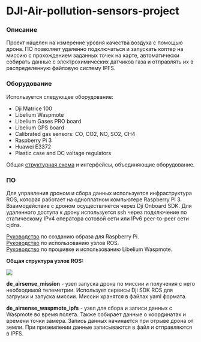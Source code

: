 # DJI-Air-pollution-sensors-project

### Описание
Проект нацелен на измерение уровня качества воздуха с помощью дрона. ПО позволяет удаленно подключаться и запускать коптер на миссию с прохождением заданных точек на карте, автоматически собирать данные с электрохимических датчиков газа и отправлять их в распределенную файловую систему IPFS.

### Оборудование
Используется следующее оборудование: </br>
- Dji Matrice 100
- Libelium Waspmote
- Libelium Gases PRO board
- Libelium GPS board
- Calibrated gas sensors: CO, CO2, NO, SO2, CH4
- Raspberry Pi 3
- Huawei E3372
- Plastic case and DC voltage regulators

Общая [структурная схема](../master/Functional_scheme_v.1.1.pdf) и интерфейсы, объединяющие оборудование.

### ПО
Для управления дроном и сбора данных используется инфраструктура ROS, которая работает на одноплатном компьютере Raspberry Pi 3. Взаимодействие с дроном осуществляется через Dji Onboard SDK. Для удаленного доступа к дрону используется ssh через подключение по статическому IPv4 оператора сотовой сети или IPv6 peer-to-peer сети cjdns.

[Руководство](../master/Ubuntu_image/README.MD) по созданию образа для Raspberry Pi.</br>
[Руководство](../master/de_airsense_ros/README.MD) по использованию узлов ROS.</br>
[Руководство](../master/Libelium_Waspmote_API/README.MD) по прошивке и использованию Libelium Waspmote.

**Общая структура узлов ROS:**

![](../master/rosgraph.png)

**de_airsense_mission** - узел запуска дрона по миссии и получения с него необходимой телеметрии. Использует сервисы Dji SDK ROS для загрузки и запуска миссии. Миссии хранятся в файлах yaml формата.

**de_airsense_waspmote_ipfs** - узел для сбора и записи данных с Waspmote во время полета. Также собирает данные о координатах и времени точки замера. Запись данных начинается при отрыве дрона от земли. При приземлении данные записываются в файл и отправляются в IPFS.
